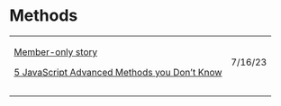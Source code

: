 # Methods

|                                                                                                                                                                                                                                                                                               |         |
| --------------------------------------------------------------------------------------------------------------------------------------------------------------------------------------------------------------------------------------------------------------------------------------------- | ------- |
| <p><a href="https://javascript.plainenglish.io/5-javascript-advanced-methods-you-dont-know-ff0bbfd3eff">Member-only story</a></p><p><a href="https://javascript.plainenglish.io/5-javascript-advanced-methods-you-dont-know-ff0bbfd3eff">5 JavaScript Advanced Methods you Don’t Know</a></p> | 7/16/23 |
|                                                                                                                                                                                                                                                                                               |         |
|                                                                                                                                                                                                                                                                                               |         |
